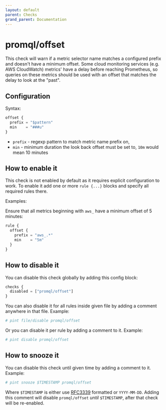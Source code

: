 ```yaml
---
layout: default
parent: Checks
grand_parent: Documentation
---
```


# promql/offset

This check will warn if a metric selector name matches a configured prefix and doesn't have a minimum offset.
Some cloud monitoring services (e.g. AWS CloudWatch) metrics' have a delay before reaching Prometheus,
so queries on these metrics should be used with an offset that matches the delay to look at the "past".

## Configuration

Syntax:

```js
offset {
  prefix = "$pattern"  
  min    = "###u"
}
```

- `prefix` - regexp pattern to match metric name prefix on,
- `min`    - minimum duration the look back offset must be set to, `10m` would mean 10 minutes

## How to enable it

This check is not enabled by default as it requires explicit configuration
to work.
To enable it add one or more `rule {...}` blocks and specify all required
rules there.

Examples:

Ensure that all metrics beginning with `aws_` have a minimum offset of 5 minutes:

```js
rule {
  offset {
    prefix = "aws_.*"
    min    = "5m"
  }
}
```

## How to disable it

You can disable this check globally by adding this config block:

```js
checks {
  disabled = ["promql/offset"]
}
```

You can also disable it for all rules inside given file by adding
a comment anywhere in that file. Example:

```yaml
# pint file/disable promql/offset
```

Or you can disable it per rule by adding a comment to it. Example:

```yaml
# pint disable promql/offset
```

## How to snooze it

You can disable this check until given time by adding a comment to it. Example:

```yaml
# pint snooze $TIMESTAMP promql/offset
```

Where `$TIMESTAMP` is either use [RFC3339](https://www.rfc-editor.org/rfc/rfc3339)
formatted  or `YYYY-MM-DD`.
Adding this comment will disable `promql/offset` *until* `$TIMESTAMP`, after that
check will be re-enabled.
